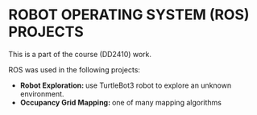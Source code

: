 # ROBOT OPERATING SYSTEM (ROS) PROJECTS

This is a part of the course (DD2410) work.

ROS was used in the following projects:
* <b>Robot Exploration: </b> use TurtleBot3 robot to explore an unknown environment.  <br>
* <b>Occupancy Grid Mapping: </b> one of many mapping algorithms <br>
